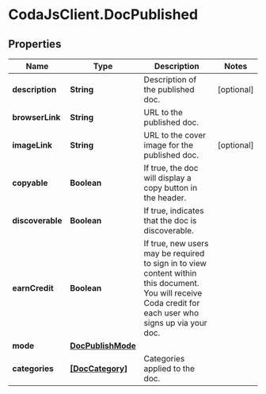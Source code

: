 # CodaJsClient.DocPublished

## Properties
Name | Type | Description | Notes
------------ | ------------- | ------------- | -------------
**description** | **String** | Description of the published doc. | [optional] 
**browserLink** | **String** | URL to the published doc. | 
**imageLink** | **String** | URL to the cover image for the published doc. | [optional] 
**copyable** | **Boolean** | If true, the doc will display a copy button in the header. | 
**discoverable** | **Boolean** | If true, indicates that the doc is discoverable. | 
**earnCredit** | **Boolean** | If true, new users may be required to sign in to view content within this document. You will receive Coda credit for each user who signs up via your doc.  | 
**mode** | [**DocPublishMode**](DocPublishMode.md) |  | 
**categories** | [**[DocCategory]**](DocCategory.md) | Categories applied to the doc. | 
